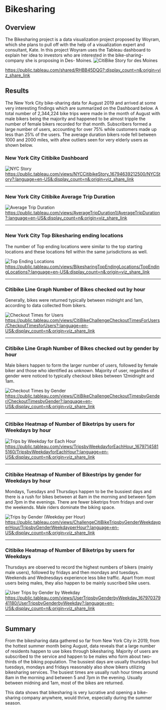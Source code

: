 # Bikesharing

## Overview
The Bikesharing project is a data visualization project proposed by Woyram, which she plans to pull off with the help of a visualization expert and consultant, Kate. In this project Woyram uses the Tableau dashboard to explain her idea to investors who are interested in the bike-sharing-company she is proposing in Des- Moines.
![CitiBike Story for des Moines](https://user-images.githubusercontent.com/114967995/227696626-813891a3-fcaf-4f92-b727-1477dcd1800b.png)


https://public.tableau.com/shared/RHBB45DQG?:display_count=n&:origin=viz_share_link



## Results
The New York City bike-sharing data for August 2019 and arrived at some very interesting findings which are summarized on the Dashboard below.
A total number of 2,344,224 bike trips were made in the month of August with male bikers being the majority and happened to be almost tripple the number of female bikers recorded for that month. Subscribers formed a large number of users, accounting for over 75% while customers made up less than 25% of the users.
The average duration bikers rode fell between 1000 and 2000 miles, with afew outliers seen for very elderly users as shown below.
### New York City Citibike Dashboard 

![NYC Story](https://user-images.githubusercontent.com/114967995/227688849-d6155279-db96-4941-9672-437d0fe25bd6.png)
https://public.tableau.com/views/NYCCitibikeStory_16794639212500/NYCStory?:language=en-US&:display_count=n&:origin=viz_share_link



---
### New York City Citibike Average Trip Duration

![Average Trip Duration](https://user-images.githubusercontent.com/114967995/227688041-7dad68a2-43df-4fe5-aac3-8668ecfbb1f3.png)
https://public.tableau.com/views/AverageTripDuration1/AverageTripDuration?:language=en-US&:display_count=n&:origin=viz_share_link



---
### New York City Top Bikesharing ending locations
The number of Top ending locations were similar to the top starting locations and these locations fell within the same jurisdictions as well.

![Top Ending Locations](https://user-images.githubusercontent.com/114967995/227689962-0ec3c8c4-5118-416a-a3b9-b08582df379a.png)
https://public.tableau.com/views/BikesharingTopEndingLocations/TopEndingLocations?:language=en-US&:display_count=n&:origin=viz_share_link



---
### Citibike Line Graph Number of Bikes checked out by hour
Generally, bikes were returned typically between midnight and 1am, according to data collected from bikers.

![Checkout Times for Users](https://user-images.githubusercontent.com/114967995/227689113-3b6b7a78-ed82-4c9f-9d77-c03828c713ad.png)
https://public.tableau.com/views/CitiBikeChallengeCheckoutTimesForUsers/CheckoutTimesforUsers?:language=en-US&:display_count=n&:origin=viz_share_link




---
### Citibike Line Graph Number of Bikes checked out by gender by hour
Male bikers happen to form the larger number of users, followed by female biker and those who identified as unknown. Majority of user, regardles of gender were noticed to typically checkout bikes between 12midnight and 1am.

![Checkout Times by Gender](https://user-images.githubusercontent.com/114967995/227689180-0eb2166d-d0c5-4f63-9530-ae7b0cdb0c6e.png)
https://public.tableau.com/views/CitiBikeChallengeCheckoutTimesbyGender/CheckoutTimesbyGender?:language=en-US&:display_count=n&:origin=viz_share_link




---
### Citibike Heatmap of Number of Biketrips by users for Weekdays by hour 

![Trips by Weekday for Each Hour](https://user-images.githubusercontent.com/114967995/227689519-15333e97-c108-4950-b5a3-b3896dfde334.png)
https://public.tableau.com/views/TripsbyWeekdayforEachHour_16797145815160/TripsbyWeekdayforEachHour?:language=en-US&:display_count=n&:origin=viz_share_link




---
### Citibike Heatmap of Number of Bikestrips by gender for Weekdays by hour
Mondays, Tuesdays and Thursdays happen to be the bussiest days and there is a rush for bikes between at 8am in the morning and between 5pm and 7pm in the evenings. There are fewer biketrips from fridays and over the weekends. Male riders dominate the biking space.

![Trips by Gender (Weekday per Hour)](https://user-images.githubusercontent.com/114967995/227689575-857e9584-1a72-48d0-aaca-06aecaa9ee07.png)
https://public.tableau.com/views/ChallengeCitiBikeTripsbyGenderWeekdayperHour/TripsbyGenderWeekdayperHour?:language=en-US&:display_count=n&:origin=viz_share_link




---
### Citibike Heatmap of Number of Biketrips by users for Weekdays 
Thursdays are observed to record the highest numbers of bikers (mainly male users), followed by fridays and then mondays and tuesdays. Weekends and Wednesdays experience less bike traffic. Apart from most users being males, they also happen to be mainly suscribed bike users.

![User Trips by Gender by Weekday](https://user-images.githubusercontent.com/114967995/227689611-371c2ce6-566b-4401-8173-3851d8871469.png)
https://public.tableau.com/views/UserTripsbyGenderbyWeekday_16797037941180/UserTripsbyGenderbyWeekday?:language=en-US&:display_count=n&:origin=viz_share_link





---
## Summary

From the bikesharing data gathered so far from New York City in 2019, from the hottest summer month being August, data reveals that a large number of residents happen to use bikes through bikesharing. Majority of users are subscribed to the service and happen to be males who form about two-thirds of the biking population. The bussiest days are usually thursdays but tuesdays, mondays and fridays  reasonably also show bikers utilizing bikesharing services. The busiest times are usually rush hour times around 8am in the morning and between 5 and 7pm in the evening. Usually between midning and 1am, most of the bikes are returned. 

This data shows that bikesharing is very lucrative and opening a bike-sharing company anywhere, would thrive, especially during the summer season.

